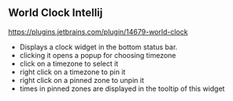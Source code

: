 ## World Clock Intellij

https://plugins.jetbrains.com/plugin/14679-world-clock

* Displays a clock widget in the bottom status bar.
* clicking it opens a popup for choosing timezone
* click on a timezone to select it
* right click on a timezone to pin it
* right click on a pinned zone to unpin it
* times in pinned zones are displayed in the tooltip of this widget